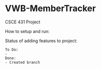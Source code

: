 # VWB-MemberTracker
CSCE 431 Project

How to setup and run:


Status of adding features to project:

    To Do:
    -  
    Done:
    - Created branch

